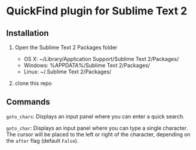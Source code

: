 QuickFind plugin for Sublime Text 2
===================================

Installation
------------

1. Open the Sublime Text 2 Packages folder

    - OS X: ~/Library/Application Support/Sublime Text 2/Packages/
    - Windows: %APPDATA%/Sublime Text 2/Packages/
    - Linux: ~/.Sublime Text 2/Packages/

2. clone this repo

Commands
--------

`goto_chars`: Displays an input panel where you can enter a quick search.

`goto_char`: Displays an input panel where you can type a single character.  The cursor will be placed to the left or right of the character, depending on the `after` flag (default `False`).
